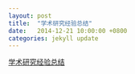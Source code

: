 ```yaml
---
layout: post
title:  "学术研究经验总结"
date:   2014-12-21 10:00:00 +0800
categories: jekyll update
---
```


[学术研究经验总结](http://slxiao.github.io/presentations/research_experiences.pdf)

